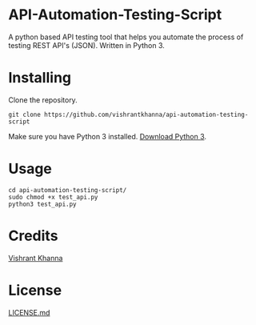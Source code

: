 # API-Automation-Testing-Script
A python based API testing tool that helps you automate the process of testing REST API's (JSON). Written in Python 3.

# Installing
Clone the repository.
```
git clone https://github.com/vishrantkhanna/api-automation-testing-script
```
Make sure you have Python 3 installed. [Download Python 3](https://www.python.org/).

# Usage
```
cd api-automation-testing-script/
sudo chmod +x test_api.py
python3 test_api.py
```

# Credits
[Vishrant Khanna](https://github.com/vishrantkhanna)

# License
[LICENSE.md](https://github.com/vishrantkhanna/Bill-Tracker/blob/master/LICENSE.md)
